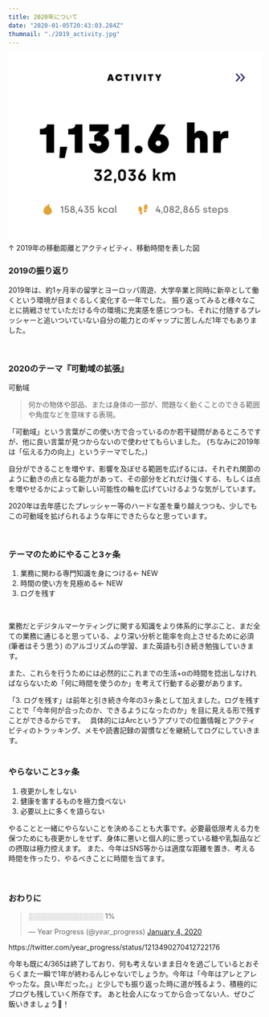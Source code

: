 ```yaml
---
title: 2020年について
date: "2020-01-05T20:43:03.284Z"
thumnail: "./2019_activity.jpg"
---
```


![2019年のアクティビティ合計](./2019_activity.jpg)
↑ 2019年の移動距離とアクティビティ、移動時間を表した図


### 2019の振り返り
2019年は、約1ヶ月半の留学とヨーロッパ周遊、大学卒業と同時に新卒として働くという環境が目まぐるしく変化する一年でした。 振り返ってみると様々なことに挑戦させていただける今の環境に充実感を感じつつも、それに付随するプレッシャーと追いついていない自分の能力とのギャップに苦しんだ1年でもありました。 
 
 <br>

### 2020のテーマ『可動域の拡張』
可動域
> 何かの物体や部品、または身体の一部が、問題なく動くことのできる範囲や角度などを意味する表現。

「可動域」という言葉がこの使い方で合っているのか若干疑問があるところですが、他に良い言葉が見つからないので使わせてもらいました。 (ちなみに2019年は「伝える力の向上」というテーマでした。) 

自分ができることを増やす、影響を及ぼせる範囲を広げるには、それぞれ関節のように動きの点となる能力があって、その部分をどれだけ強くする、もしくは点を増やせるかによって新しい可能性の輪を広げていけるような気がしています。 

2020年は去年感じたプレッシャー等のハードな差を乗り越えつつも、少しでもこの可動域を拡げられるような年にできたらなと思っています。 
 
 <br>

### テーマのためにやること3ヶ条
1. 業務に関わる専門知識を身につける← NEW
2. 時間の使い方を見極める← NEW
3. ログを残す 
<br>

業務だとデジタルマーケティングに関する知識をより体系的に学ぶこと、まだ全ての業務に通じると思っている、より深い分析と能率を向上させるために必須 (筆者はそう思う) のアルゴリズムの学習、また英語も引き続き勉強していきます。 

また、これらを行うためには必然的にこれまでの生活+αの時間を捻出しなければならないため「何に時間を使うのか」を考えて行動する必要があります。 

「3. ログを残す」は前年と引き続き今年の3ヶ条として加えました。ログを残すことで「今年何が合ったのか、できるようになったのか」を目に見える形で残すことができるからです。　 具体的にはArcというアプリでの位置情報とアクティビティのトラッキング、メモや読書記録の習慣などを継続してログにしていきます。 
<br><br>
### やらないこと3ヶ条
1. 夜更かしをしない
2. 健康を害するものを極力食べない
3. 必要以上に多くを語らない

やることと一緒にやらないことを決めることも大事です。必要最低限考える力を保つためにも夜更かしをせず、身体に悪いと個人的に思っている糖や乳製品などの摂取は極力控えます。 また、今年はSNS等からは適度な距離を置き、考える時間を作ったり、やるべきことに時間を当てます。
<br><br><br>
### おわりに


<blockquote class="twitter-tweet"><p lang="und" dir="ltr">░░░░░░░░░░░░░░░ 1%</p>&mdash; Year Progress (@year_progress) <a href="https://twitter.com/year_progress/status/1213490270412722176?ref_src=twsrc%5Etfw">January 4, 2020</a></blockquote>
<script async src="https://platform.twitter.com/widgets.js" charset="utf-8"></script>
https://twitter.com/year_progress/status/1213490270412722176
<br>

今年も既に4/365は終了しており、何も考えないまま日々を過ごしているとおそらくまた一瞬で1年が終わるんじゃないでしょうか。今年は「今年はアレとアレやったな。良い年だった。」と少しでも振り返った時に道が残るよう、積極的にブログも残していく所存です。 あと社会人になってから合ってない人、ぜひご飯いきましょう🍚！